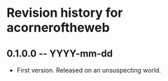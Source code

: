 # Revision history for acorneroftheweb

## 0.1.0.0 -- YYYY-mm-dd

* First version. Released on an unsuspecting world.
